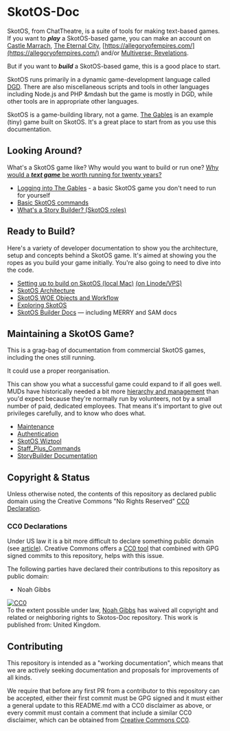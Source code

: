 # SkotOS-Doc

SkotOS, from ChatTheatre, is a suite of tools for making text-based games. If you want to ***play*** a SkotOS-based game, you can make an account on [Castle Marrach](https://www.marrach.com/), [The Eternal City](https://www.eternalcitygame.com/), [https://allegoryofempires.com/](https://allegoryofempires.com/) and/or [Multiverse; Revelations](https://home.multirev.net/).

But if you want to ***build*** a SkotOS-based game, this is a good place to start.

SkotOS runs primarily in a dynamic game-development language called [DGD](http://www.dworkin.nl/dgd/). There are also miscellaneous scripts and tools in other languages including Node.js and PHP &mdash but the game is mostly in DGD, while other tools are in appropriate other languages.

SkotOS is a game-building library, not a game. [The Gables](https://github.com/ChatTheatre/gables_game) is an example (tiny) game built on SkotOS. It's a great place to start from as you use this documentation.

## Looking Around?

What's a SkotOS game like? Why would you want to build or run one? [Why would a ***text game*** be worth running for twenty years?](Basics/Why_Text.md)

* [Logging into The Gables](Basics/Prod_Gables.md) - a basic SkotOS game you don't need to run for yourself
* [Basic SkotOS commands](Basics/Commands.md)
* [What's a Story Builder? (SkotOS roles)](Basics/Roles.md)

## Ready to Build?

Here's a variety of developer documentation to show you the architecture, setup and concepts behind a SkotOS game. It's aimed at showing you the ropes as you build your game initially. You're also going to need to dive into the code.

* [Setting up to build on SkotOS (local Mac)](./setup.md) [(on Linode/VPS)](./setup_vps.md)
* [SkotOS Architecture](./architecture.md)
* [SkotOS WOE Objects and Workflow](./woe_workflow.md)
* [Exploring SkotOS](./Developer/Exploring_SkotOS.md)
* [SkotOS Builder Docs](./Story_Builder/) &mdash; including MERRY and SAM docs

## Maintaining a SkotOS Game?

This is a grag-bag of documentation from commercial SkotOS games, including the ones still running.

It could use a proper reorganisation.

This can show you what a successful game could expand to if all goes well. MUDs have historically needed a bit more [hierarchy and management](Basics/Roles.md) than you'd expect because they're normally run by volunteers, not by a small number of paid, dedicated employees. That means it's important to give out privileges carefully, and to know who does what.

* [Maintenance](./Maintenance.md)
* [Authentication](./Authentication.md)
* [SkotOS Wiztool](Developer/SkotOS_Wiztool.md)
* [Staff_Plus_Commands](Story_Builder/Staff_Plus_Commands.md)
* [StoryBuilder Documentation](./Story_Builder/)

## Copyright & Status

Unless otherwise noted, the contents of this repository as declared public domain using the Creative Commons "No Rights Reserved" [CC0 Declaration](https://creativecommons.org/share-your-work/public-domain/cc0/).

### CC0 Declarations

Under US law it is a bit more difficult to declare something public domain (see [article](https://www.techdirt.com/articles/20150123/15564629797/why-we-still-cant-really-put-anything-public-domain-why-that-needs-to-change.shtml)). Creative Commons offers a [CC0 tool](https://creativecommons.org/choose/zero/) that combined with GPG signed commits to this repository, helps with this issue.

The following parties have declared their contributions to this repository as public domain:

* Noah Gibbs

<p xmlns:dct="http://purl.org/dc/terms/" xmlns:vcard="http://www.w3.org/2001/vcard-rdf/3.0#">
  <a rel="license"
     href="http://creativecommons.org/publicdomain/zero/1.0/">
    <img src="http://i.creativecommons.org/p/zero/1.0/88x31.png" style="border-style: none;" alt="CC0" />
  </a>
  <br />
  To the extent possible under law,
  <a rel="dct:publisher"
     href="https://codefol.io">
    <span property="dct:title">Noah Gibbs</span></a>
  has waived all copyright and related or neighboring rights to
  <span property="dct:title">Skotos-Doc repository</span>.
This work is published from:
<span property="vcard:Country" datatype="dct:ISO3166"
      content="UK" about="https://github.com/ChatTheatre/eOS-Doc">
  United Kingdom</span>.
</p>

## Contributing

This repository is intended as a "working documentation", which means that we are actively seeking documentation and proposals for improvements of all kinds.

We require that before any first PR from a contributor to this repository can be accepted, either their first commit must be GPG signed and it must either a general update to this README.md with a CC0 disclaimer as above, or every commit must contain a comment that include a similar CC0 disclaimer, which can be obtained from [Creative Commons CC0](https://creativecommons.org/choose/zero/).

